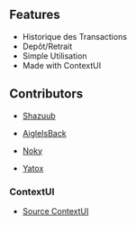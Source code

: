 ## Features
- Historique des Transactions
- Depôt/Retrait
- Simple Utilisation
- Made with ContextUI

## Contributors

- [Shazuub](https://github.com/Shazuub)

- [AigleIsBack](https://github.com/AigleIsBack)

- [Noky](https://github.com/nokyaya)

- [Yatox](https://github.com/Yatox18)

### ContextUI
- [Source ContextUI](https://github.com/Kalyptus/ContextUI)
